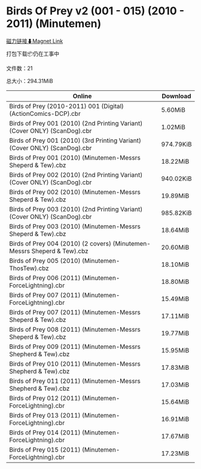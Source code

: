 # Birds Of Prey v2 (001 - 015) (2010 - 2011) (Minutemen)

[磁力链接⬇Magnet Link](magnet:?xt=urn:btih:1996b16c3d5ea6e8fa91b2b2fa2f5a660270e048&dn=Birds%20Of%20Prey%20v2%20%28001%20-%20015%29%20%282010%20-%202011%29%20%28Minutemen%29)

打包下载📦仍在工事中

文件数：21

总大小：294.31MiB

Online | Download
--- | ---
Birds of Prey (2010-2011) 001 (Digital) (ActionComics-DCP).cbr | 5.60MiB
Birds of Prey 001 (2010) (2nd Printing Variant) (Cover ONLY) (ScanDog).cbr | 1.02MiB
Birds of Prey 001 (2010) (3rd Printing Variant) (Cover ONLY) (ScanDog).cbr | 974.79KiB
Birds of Prey 001 (2010) (Minutemen-Messrs Sheperd & Tew).cbz | 18.22MiB
Birds of Prey 002 (2010) (2nd Printing Variant) (Cover ONLY) (ScanDog).cbr | 940.02KiB
Birds of Prey 002 (2010) (Minutemen-Messrs Sheperd & Tew).cbz | 19.89MiB
Birds of Prey 003 (2010) (2nd Printing Variant) (Cover ONLY) (ScanDog).cbr | 985.82KiB
Birds of Prey 003 (2010) (Minutemen-Messrs Sheperd & Tew).cbz | 18.64MiB
Birds of Prey 004 (2010) (2 covers) (Minutemen-Messrs Sheperd & Tew).cbz | 20.60MiB
Birds of Prey 005 (2010) (Minutemen-ThosTew).cbz | 18.10MiB
Birds of Prey 006 (2011) (Minutemen-ForceLightning).cbr | 18.80MiB
Birds of Prey 007 (2011) (Minutemen-ForceLightning).cbr | 15.49MiB
Birds of Prey 007 (2011) (Minutemen-Messrs Sheperd & Tew).cbz | 17.11MiB
Birds of Prey 008 (2011) (Minutemen-Messrs Sheperd & Tew).cbz | 19.77MiB
Birds of Prey 009 (2011) (Minutemen-Messrs Shepherd & Tew).cbz | 15.95MiB
Birds of Prey 010 (2011) (Minutemen-Messrs Shepherd & Tew).cbz | 17.83MiB
Birds of Prey 011 (2011) (Minutemen-Messrs Shepherd & Tew).cbz | 17.03MiB
Birds of Prey 012 (2011) (Minutemen-ForceLightning).cbr | 15.64MiB
Birds of Prey 013 (2011) (Minutemen-ForceLightning).cbr | 16.91MiB
Birds of Prey 014 (2011) (Minutemen-ForceLightning).cbr | 17.67MiB
Birds of Prey 015 (2011) (Minutemen-ForceLightning).cbr | 17.23MiB